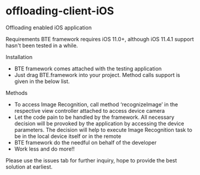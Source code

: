 # offloading-client-iOS
Offloading enabled iOS application


Requirements
BTE framework requires iOS 11.0+, although iOS 11.4.1 support hasn't been tested in a while.

Installation
* BTE framework comes attached with the testing application
* Just drag BTE.framework into your project. Method calls support is given in the below list.

Methods

* To access Image Recognition, call method ‘recognizeImage’ in the respective view controller attached to access device camera 
* Let the code pain to be handled by the framework. All necessary decision will be provoked by the application by accessing the device parameters. The decision will help to execute Image Recognition task to be in the local device itself or in the remote
* BTE framework do the needful on behalf of the developer 
* Work less and do more!!

Please use the issues tab for further inquiry, hope to provide the best solution at earliest. 

